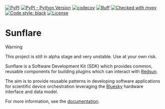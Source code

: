 [![PyPI](https://img.shields.io/pypi/v/sunflare.svg?color=green)](https://pypi.org/project/sunflare)
[![PyPI - Python Version](https://img.shields.io/pypi/pyversions/sunflare)](https://pypi.org/project/sunflare)
[![codecov](https://codecov.io/gh/redsun-acquisition/sunflare/graph/badge.svg?token=XAL7NBIU9N)](https://codecov.io/gh/redsun-acquisition/sunflare)
[![Ruff](https://img.shields.io/endpoint?url=https://raw.githubusercontent.com/astral-sh/ruff/main/assets/badge/v2.json)](https://github.com/astral-sh/ruff)
[![Checked with mypy](https://www.mypy-lang.org/static/mypy_badge.svg)](https://mypy-lang.org/)
[![Code style: black](https://img.shields.io/badge/code%20style-black-000000.svg)](https://github.com/psf/black)
[![License](https://img.shields.io/badge/License-Apache%202.0-blue.svg)](https://opensource.org/licenses/Apache-2.0)

# Sunflare

> [!WARNING]
> This project is still in alpha stage and very unstable. Use at your own risk.

Sunflare is a Software Development Kit (SDK) which provides common, reusable components for building plugins which can interact with [Redsun].

The aim is to provide reusable patterns in developing software applications for scientific device orchestration leveraging the [Bluesky] hardware interface and data model.

For more information, see the [documentation].

[redsun]: https://redsun-acquisition.github.io/redsun/
[documentation]: https://redsun-acquisition.github.io/sunflare/
[bluesky]: https://blueskyproject.io/bluesky/main/index.html
